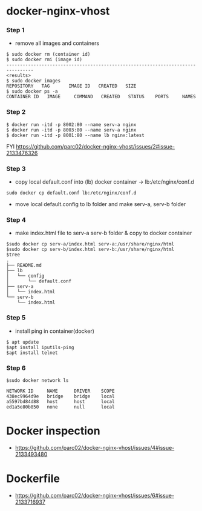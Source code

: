 # docker-nginx-vhost

### Step 1
- remove all images and containers
```
$ sudo docker rm (container id)
$ sudo docker rmi (image id)
--------------------------------------------------------------------------------
<results>
$ sudo docker images
REPOSITORY   TAG       IMAGE ID   CREATED   SIZE
$ sudo docker ps -a
CONTAINER ID   IMAGE     COMMAND   CREATED   STATUS    PORTS     NAMES
```
### Step 2
```
$ docker run -itd -p 8002:80 --name serv-a nginx
$ docker run -itd -p 8003:80 --name serv-a nginx
$ docker run -itd -p 8001:80 --name lb nginx:latest
```
FYI https://github.com/parc02/docker-nginx-vhost/issues/2#issue-2133476326
### Step 3
- copy local default.conf into (lb) docker container -> lb:/etc/nginx/conf.d
```
sudo docker cp default.conf lb:/etc/nginx/conf.d
```
- move local default.config to lb folder and make serv-a, serv-b folder

### Step 4
- make index.html file to serv-a serv-b folder & copy to docker container
```
$sudo docker cp serv-a/index.html serv-a:/usr/share/nginx/html
$sudo docker cp serv-b/index.html serv-b:/usr/share/nginx/html
$tree
.
├── README.md
├── lb
│   └── config
│       └── default.conf
├── serv-a
│   └── index.html
└── serv-b
    └── index.html
```

### Step 5
- install ping in container(docker)
```
$ apt update
$apt install iputils-ping
$apt install telnet
```


### Step 6
```
$sudo docker network ls

NETWORK ID     NAME      DRIVER    SCOPE
438ec9964d9e   bridge    bridge    local
a5597bd84d88   host      host      local
ed1a5e80b850   none      null      local
```


# Docker inspection
- https://github.com/parc02/docker-nginx-vhost/issues/4#issue-2133493480

# Dockerfile
- https://github.com/parc02/docker-nginx-vhost/issues/6#issue-2133716937
